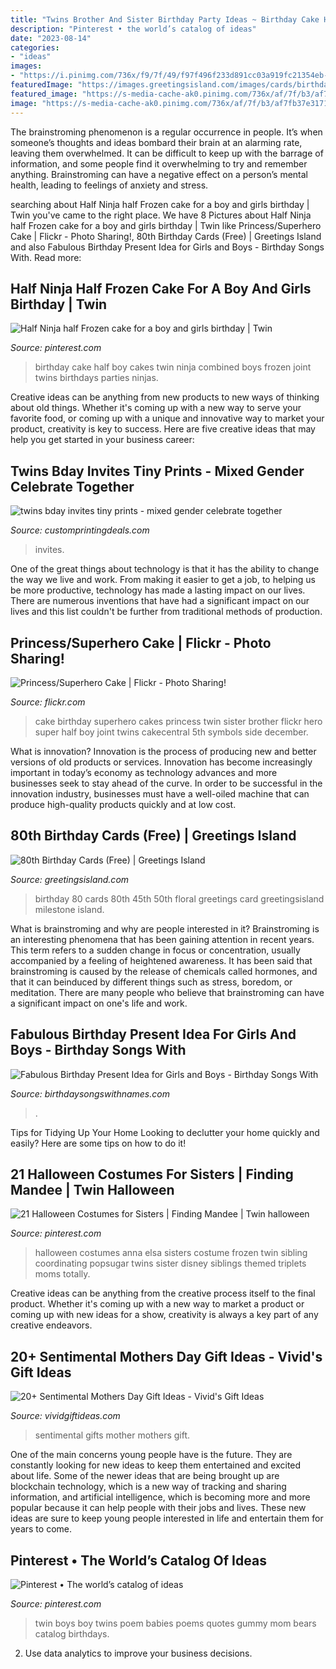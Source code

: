 ```yaml
---
title: "Twins Brother And Sister Birthday Party Ideas ~ Birthday Cake Half Boy Cakes Twin Ninja Combined Boys Frozen Joint Twins Birthdays Parties Ninjas"
description: "Pinterest • the world’s catalog of ideas"
date: "2023-08-14"
categories:
- "ideas"
images:
- "https://i.pinimg.com/736x/f9/7f/49/f97f496f233d891cc03a919fc21354eb--twin-birthday-birthday-parties.jpg"
featuredImage: "https://images.greetingsisland.com/images/cards/birthday/milestone/previews/floral-80.png?auto=format,compress&amp;w=440"
featured_image: "https://s-media-cache-ak0.pinimg.com/736x/af/7f/b3/af7fb37e3171ae5b46c8085f1bf198ff.jpg"
image: "https://s-media-cache-ak0.pinimg.com/736x/af/7f/b3/af7fb37e3171ae5b46c8085f1bf198ff.jpg"
---
```



The brainstroming phenomenon is a regular occurrence in people. It’s when someone’s thoughts and ideas bombard their brain at an alarming rate, leaving them overwhelmed. It can be difficult to keep up with the barrage of information, and some people find it overwhelming to try and remember anything. Brainstroming can have a negative effect on a person’s mental health, leading to feelings of anxiety and stress.

	

		
searching about Half Ninja half Frozen cake for a boy and girls birthday | Twin you've came to the right place. We have 8 Pictures about Half Ninja half Frozen cake for a boy and girls birthday | Twin like Princess/Superhero Cake | Flickr - Photo Sharing!, 80th Birthday Cards (Free) | Greetings Island and also Fabulous Birthday Present Idea for Girls and Boys - Birthday Songs With. Read more:
		
    
## Half Ninja Half Frozen Cake For A Boy And Girls Birthday | Twin

<img loading=lazy src="https://i.pinimg.com/736x/f9/7f/49/f97f496f233d891cc03a919fc21354eb--twin-birthday-birthday-parties.jpg" onerror="this.onerror=null;this.src='https://tse1.mm.bing.net/th?id=OIP.jaA7satM2nRYanmNpAhlrwHaJ3&amp;pid=15.1';" alt="Half Ninja half Frozen cake for a boy and girls birthday | Twin">

_Source: pinterest.com_

>birthday cake half boy cakes twin ninja combined boys frozen joint twins birthdays parties ninjas. 

	

Creative ideas can be anything from new products to new ways of thinking about old things. Whether it's coming up with a new way to serve your favorite food, or coming up with a unique and innovative way to market your product, creativity is key to success. Here are five creative ideas that may help you get started in your business career: 

    
## Twins Bday Invites Tiny Prints - Mixed Gender Celebrate Together

<img loading=lazy src="https://customprintingdeals.com/wp-content/uploads/2014/03/twins_bday_invites_tiny_prints1.jpg" onerror="this.onerror=null;this.src='https://tse4.mm.bing.net/th?id=OIP.XhS2I8twuIY5nm6juwtQIgHaFd&amp;pid=15.1';" alt="twins bday invites tiny prints - mixed gender celebrate together">

_Source: customprintingdeals.com_

>invites. 

	

One of the great things about technology is that it has the ability to change the way we live and work. From making it easier to get a job, to helping us be more productive, technology has made a lasting impact on our lives. There are numerous inventions that have had a significant impact on our lives and this list couldn't be further from traditional methods of production.

    
## Princess/Superhero Cake | Flickr - Photo Sharing!

<img loading=lazy src="https://c2.staticflickr.com/6/5295/5586284171_2b1e3e6a41.jpg" onerror="this.onerror=null;this.src='https://tse2.mm.bing.net/th?id=OIP.T3LM8mvwQX87O9Yc3SykdAAAAA&amp;pid=15.1';" alt="Princess/Superhero Cake | Flickr - Photo Sharing!">

_Source: flickr.com_

>cake birthday superhero cakes princess twin sister brother flickr hero super half boy joint twins cakecentral 5th symbols side december. 

	

What is innovation?
Innovation is the process of producing new and better versions of old products or services. Innovation has become increasingly important in today’s economy as technology advances and more businesses seek to stay ahead of the curve. In order to be successful in the innovation industry, businesses must have a well-oiled machine that can produce high-quality products quickly and at low cost.

    
## 80th Birthday Cards (Free) | Greetings Island

<img loading=lazy src="https://images.greetingsisland.com/images/cards/birthday/milestone/previews/floral-80.png?auto=format,compress&amp;w=440" onerror="this.onerror=null;this.src='https://tse4.mm.bing.net/th?id=OIP.x75Qn7r1JHfBJtrENRjXuwAAAA&amp;pid=15.1';" alt="80th Birthday Cards (Free) | Greetings Island">

_Source: greetingsisland.com_

>birthday 80 cards 80th 45th 50th floral greetings card greetingsisland milestone island. 

	

What is brainstroming and why are people interested in it?
Brainstroming is an interesting phenomena that has been gaining attention in recent years. This term refers to a sudden change in focus or concentration, usually accompanied by a feeling of heightened awareness. It has been said that brainstroming is caused by the release of chemicals called hormones, and that it can beinduced by different things such as stress, boredom, or meditation. There are many people who believe that brainstroming can have a significant impact on one's life and work.

    
## Fabulous Birthday Present Idea For Girls And Boys - Birthday Songs With

<img loading=lazy src="https://birthdaysongswithnames.com/wp-content/uploads/2014/03/Birthday-Presents-box.jpg" onerror="this.onerror=null;this.src='https://tse4.mm.bing.net/th?id=OIP.Iw8htg9IPZaaJIcyR2zR8gHaE8&amp;pid=15.1';" alt="Fabulous Birthday Present Idea for Girls and Boys - Birthday Songs With">

_Source: birthdaysongswithnames.com_

>. 

	

Tips for Tidying Up Your Home
Looking to declutter your home quickly and easily? Here are some tips on how to do it!

    
## 21 Halloween Costumes For Sisters | Finding Mandee | Twin Halloween

<img loading=lazy src="https://i.pinimg.com/originals/4e/77/9d/4e779d5c681ca82606c5fca3d4039134.jpg" onerror="this.onerror=null;this.src='https://tse2.mm.bing.net/th?id=OIP.ZtUR8J7jSlh1OQO-zYJbagHaLH&amp;pid=15.1';" alt="21 Halloween Costumes for Sisters | Finding Mandee | Twin halloween">

_Source: pinterest.com_

>halloween costumes anna elsa sisters costume frozen twin sibling coordinating popsugar twins sister disney siblings themed triplets moms totally. 

	

Creative ideas can be anything from the creative process itself to the final product. Whether it's coming up with a new way to market a product or coming up with new ideas for a show, creativity is always a key part of any creative endeavors.

    
## 20+ Sentimental Mothers Day Gift Ideas - Vivid&#039;s Gift Ideas

<img loading=lazy src="https://vividgiftideas.com/wp-content/uploads/2018/04/sentimental-mothers-day-gifts.jpg" onerror="this.onerror=null;this.src='https://tse2.mm.bing.net/th?id=OIP.v1JOJ52P8VZYUIQjlbyVcgHaMr&amp;pid=15.1';" alt="20+ Sentimental Mothers Day Gift Ideas - Vivid&#039;s Gift Ideas">

_Source: vividgiftideas.com_

>sentimental gifts mother mothers gift. 

	

One of the main concerns young people have is the future. They are constantly looking for new ideas to keep them entertained and excited about life. Some of the newer ideas that are being brought up are blockchain technology, which is a new way of tracking and sharing information, and artificial intelligence, which is becoming more and more popular because it can help people with their jobs and lives. These new ideas are sure to keep young people interested in life and entertain them for years to come.

    
## Pinterest • The World’s Catalog Of Ideas

<img loading=lazy src="https://s-media-cache-ak0.pinimg.com/736x/af/7f/b3/af7fb37e3171ae5b46c8085f1bf198ff.jpg" onerror="this.onerror=null;this.src='https://tse1.mm.bing.net/th?id=OIP.0o0N37yXUcVair1AefLRGwHaKq&amp;pid=15.1';" alt="Pinterest • The world’s catalog of ideas">

_Source: pinterest.com_

>twin boys boy twins poem babies poems quotes gummy mom bears catalog birthdays. 

	

2. Use data analytics to improve your business decisions.

